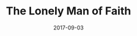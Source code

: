 ---
date: 2017-09-03
dateYear: 2017
isbn: 9780385514088
title: The Lonely Man of Faith
description: "Joseph B. Soloveitchik, the rabbi known as “The Rav” by his followers worldwide, was a leading authority on the meaning of Jewish law and prominent force in building bridges between traditional Orthodox Judaism and the modern world. In The Lonely Man of Faith, a soaring, eloquent essay first published in Tradition magazine in 1965, Soloveitchik investigates the essential loneliness of the person of faith in our narcissistic, materially oriented, utilitarian society. In this modern classic, Soloveitchik uses the story of Adam and Eve as a springboard, interweaving insights from such important Western philosophers as Kierkegaard and Kant with innovative readings of Genesis to provide guidance for the faithful in today’s world. He explains prayer as “the harbinger of moral reformation,” and discusses with empathy and understanding the despair and exasperation of individuals who seek personal redemption through direct knowledge of a God who seems remote and unapproachable. He shows that while the faithful may become members of a religious community, their true home is “the abode of loneliness.” In a moving personal testimony, Soloveitchik demonstrates a deep-seated commitment, intellectual courage, and integrity to which people of all religions will respond."
cover: cover-the-lonely-man-of-faith.jpeg
coverGoogle: https://books.google.com/books/content?id=k_ZvDwAAQBAJ&printsec=frontcover&img=1&zoom=1&edge=curl&source=gbs_api
pageCount: 130
authors: Joseph B. Soloveitchik
publishers: Image
published: 2006-05-16
publishedYear: 2006
shelves:
- non-fiction
portfolioFeature: true
---